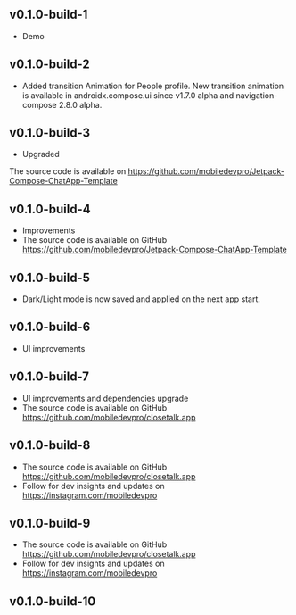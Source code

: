 ## v0.1.0-build-1

- Demo

## v0.1.0-build-2

- Added transition Animation for People profile. New transition animation is available in
  androidx.compose.ui since v1.7.0 alpha and navigation-compose 2.8.0 alpha.

## v0.1.0-build-3

- Upgraded

The source code is available on https://github.com/mobiledevpro/Jetpack-Compose-ChatApp-Template

## v0.1.0-build-4

- Improvements
- The source code is available on
  GitHub https://github.com/mobiledevpro/Jetpack-Compose-ChatApp-Template

## v0.1.0-build-5

- Dark/Light mode is now saved and applied on the next app start.

## v0.1.0-build-6

- UI improvements

## v0.1.0-build-7

- UI improvements and dependencies upgrade
- The source code is available on
  GitHub https://github.com/mobiledevpro/closetalk.app

## v0.1.0-build-8

- The source code is available on
  GitHub https://github.com/mobiledevpro/closetalk.app
- Follow for dev insights and updates on https://instagram.com/mobiledevpro

## v0.1.0-build-9

- The source code is available on
  GitHub https://github.com/mobiledevpro/closetalk.app
- Follow for dev insights and updates on https://instagram.com/mobiledevpro

## v0.1.0-build-10